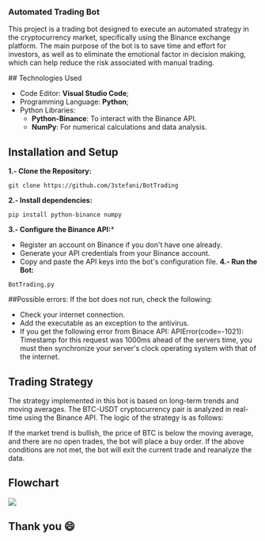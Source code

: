 ### Automated Trading Bot
<p>
This project is a trading bot designed to execute an automated strategy in the cryptocurrency market, specifically using the Binance exchange platform. The main purpose of the bot is to save time and effort for investors, as well as to eliminate the emotional factor in decision making, which can help reduce the risk associated with manual trading.
</p>
## Technologies Used

- Code Editor: **Visual Studio Code**;
- Programming Language: **Python**;
- Python Libraries:
	- **Python-Binance**: To interact with the Binance API.
	- **NumPy**: For numerical calculations and data analysis.

## Installation and Setup
**1.- Clone the Repository:**
```
git clone https://github.com/3stefani/BotTrading
```
**2.- Install dependencies:**
```
pip install python-binance numpy
```
**3.- Configure the Binance API:***
- Register an account on Binance if you don't have one already.
- Generate your API credentials from your Binance account.
- Copy and paste the API keys into the bot's configuration file.
**4.- Run the Bot:**
```
BotTrading.py
```

##Possible errors:
 If the bot does not run, check the following:
- Check your internet connection.
- Add the executable as an exception to the antivirus.
- If you get the following error from Binace API: APIError(code=-1021): Timestamp for
this request was 1000ms ahead of the servers time, you must then synchronize your server's clock
operating system with that of the internet.

## Trading  Strategy
The strategy implemented in this bot is based on long-term trends and moving averages. The BTC-USDT cryptocurrency pair is analyzed in real-time using the Binance API. The logic of the strategy is as follows:

If the market trend is bullish, the price of BTC is below the moving average, and there are no open trades, the bot will place a buy order.
If the above conditions are not met, the bot will exit the current trade and reanalyze the data.

## Flowchart


![](https://lh4.googleusercontent.com/dEQ-mm26DiqUGydAE8ZQ4dQQSrfgKKBrASPB1tMU7_Bnvy69XTFvskBXNhvBdGBGet87m7eZBo02hZaONOcDRuFAH8BQC0C7xrEp4ufY9ZF7BrYAg1f2GmeiJLKdpfhrTg=w1280)

## Thank you :smile:
